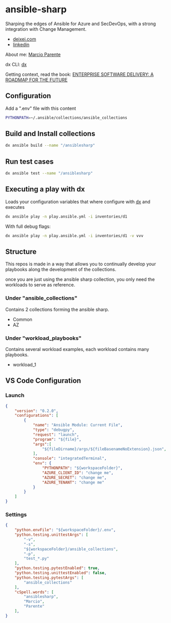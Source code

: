 # ansible-sharp

Sharping the edges of Ansible for Azure and SecDevOps, with a strong integration with Change Management.

- [deixei.com](http://www.deixei.com)
- [linkedin](https://www.linkedin.com/company/deixei/)

About me: [Marcio Parente](./ABOUTME.md)

dx CLI: [dx](https://github.com/deixei/dx)

Getting context, read the book: [ENTERPRISE SOFTWARE DELIVERY: A ROADMAP FOR THE FUTURE](./BOOK.md)

## Configuration

Add a ".env" file with this content

```bash
PYTHONPATH=~/.ansible/collections/ansible_collections
```

## Build and Install collections

```bash
dx ansible build --name "/ansiblesharp"
```

## Run test cases

```bash
dx ansible test --name "/ansiblesharp"
```

## Executing a play with dx

Loads your configuration variables that where configure with [dx](https://github.com/deixei/dx) and executes

```bash
dx ansible play -n play.ansible.yml -i inventories/d1
```

With full debug flags:

```bash
dx ansible play -n play.ansible.yml -i inventories/d1 -v vvv
```

## Structure

This repos is made in a way that allows you to continually develop your playbooks along the development of the collections.

once you are just using the ansible sharp collection, you only need the workloads to serve as reference.

### Under "ansible_collections"

Contains 2 collections forming the ansible sharp.

- Common
- AZ

### Under "workload_playbooks"

Contains several workload examples, each workload contains many playbooks.

- workload_1

## VS Code Configuration

### Launch

```json
{
    "version": "0.2.0",
    "configurations": [
        {
            "name": "Ansible Module: Current File",
            "type": "debugpy",
            "request": "launch",
            "program": "${file}",
            "args":[
                "${fileDirname}/args/${fileBasenameNoExtension}.json",
            ],
            "console": "integratedTerminal",
            "env": {
                "PYTHONPATH": "${workspaceFolder}",
                "AZURE_CLIENT_ID": "change me",
                "AZURE_SECRET": "change me",
                "AZURE_TENANT": "change me"
            }
        }
    ]
}
```

### Settings

```json
{
    "python.envFile": "${workspaceFolder}/.env",
    "python.testing.unittestArgs": [
        "-v",
        "-s",
        "${workspaceFolder}/ansible_collections",
        "-p",
        "test_*.py"
    ],
    "python.testing.pytestEnabled": true,
    "python.testing.unittestEnabled": false,
    "python.testing.pytestArgs": [
        "ansible_collections"
    ],
    "cSpell.words": [
        "ansiblesharp",
        "Marcio",
        "Parente"
    ],
}
```
